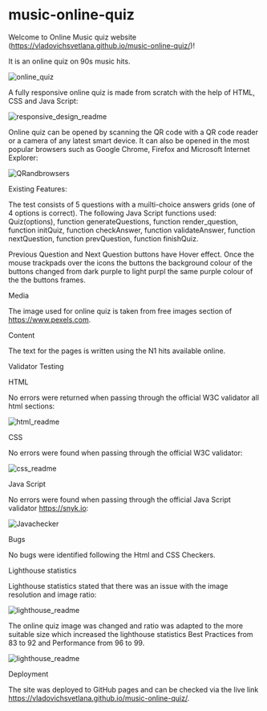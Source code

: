 # music-online-quiz

Welcome to Online Music quiz website  (https://vladovichsvetlana.github.io/music-online-quiz/)!

It is an online quiz on 90s music hits. 

![online_quiz](https://user-images.githubusercontent.com/107796276/192120730-917bbab1-ba45-4670-a039-2f3209ab736d.jpg)

A fully responsive online quiz is made from scratch with the help of HTML, CSS and Java Script:

![responsive_design_readme](https://user-images.githubusercontent.com/107796276/192120736-e5c8032d-2f50-48b0-a8aa-423ad0f14d80.jpg)



Online quiz can be opened by scanning the QR code with a QR code reader or a camera of any latest smart device. It can also be opened in the most popular browsers such as Google Chrome, Firefox and Microsoft Internet Explorer:

![QRandbrowsers](https://user-images.githubusercontent.com/107796276/192121852-1fd7ad6c-2d5d-4c9a-b8b3-3238fd86f188.jpg)

 
Existing Features:

The test consists of 5 questions with a muilti-choice answers grids (one of 4 options is correct). The following Java Script functions used: Quiz(options), function generateQuestions, function render_question, function initQuiz, function checkAnswer, function validateAnswer, function nextQuestion, function prevQuestion, function finishQuiz.
 
Previous Question and Next Question buttons have Hover effect. Once the mouse trackpads over the icons the buttons the background colour of the buttons changed from dark purple to light purpl the same purple colour of the the buttons frames. 

Media

The image used for online quiz is taken from free images section of https://www.pexels.com.

Content

The text for the pages is written using the N1 hits available online. 

Validator Testing

HTML

No errors were returned when passing through the official W3C validator all html sections:

![html_readme](https://user-images.githubusercontent.com/107796276/192120726-39f2349e-a42a-4f7f-829b-082b1f44d0a4.jpg)

CSS

No errors were found when passing through the official W3C validator:

![css_readme](https://user-images.githubusercontent.com/107796276/192120725-a407dfdc-2ca1-4000-869b-10f745bb7a7f.jpg)

Java Script

No errors were found when passing through the official Java Script validator https://snyk.io:

![Javachecker](https://user-images.githubusercontent.com/107796276/192122467-a2cc741b-33db-4f28-b20b-1ad754453eaf.jpg)

Bugs

No bugs were identified following the Html and CSS Checkers.


Lighthouse statistics

Lighthouse statistics stated that there was an issue with the image resolution and image ratio:

![lighthouse_readme](https://user-images.githubusercontent.com/107796276/192120727-24241cf5-062d-45ff-becb-c8ab64e04bc5.jpg)

The online quiz image was changed and ratio was adapted to the more suitable size which increased the lighthouse statistics Best Practices from 83 to 92 and Performance from 96 to 99.

![lighthouse_readme](https://user-images.githubusercontent.com/107796276/192120721-05c0ea34-35c5-4f90-9953-8708ed21fbc3.jpg)

Deployment

The site was deployed to GitHub pages and can be checked via the live link https://vladovichsvetlana.github.io/music-online-quiz/.

